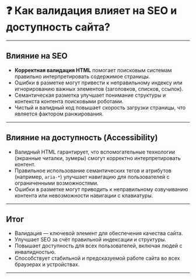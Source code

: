 # ❓ Как валидация влияет на SEO и доступность сайта?

---

## Влияние на SEO

- **Корректная валидация HTML** помогает поисковым системам правильно интерпретировать содержимое страницы.  
- Ошибки в разметке могут привести к неправильному индексу или игнорированию важных элементов (заголовков, списков, ссылок).  
- Семантическая разметка улучшает понимание структуры и контекста контента поисковыми роботами.  
- Чистый и валидный код повышает скорость загрузки страницы, что является фактором ранжирования.

---

## Влияние на доступность (Accessibility)

- Валидный HTML гарантирует, что вспомогательные технологии (экранные читалки, зумеры) смогут корректно интерпретировать контент.  
- Правильное использование семантических тегов и атрибутов (например, `aria-*`) улучшает навигацию для пользователей с ограниченными возможностями.  
- Ошибки в разметке могут приводить к неправильному озвучиванию контента или невозможности навигации с клавиатуры.

---

## Итог

- Валидация — ключевой элемент для обеспечения качества сайта.  
- Улучшает SEO за счёт правильной индексации и структуры.  
- Повышает доступность для всех пользователей, включая людей с инвалидностью.  
- Способствует стабильной и предсказуемой работе сайта во всех браузерах и устройствах.

---
